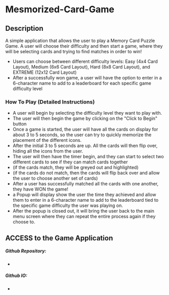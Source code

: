 # Mesmorized-Card-Game

## Description
A simple application that allows the user to play a Memory Card Puzzle Game. A user will choose their difficulty and then start a game, where they will be selecting cards and trying to find matches in order to win!
- Users can choose between different difficulty levels: Easy (4x4 Card Layout), Medium (6x6 Card Layout), Hard (8x8 Card Layout), and EXTREME (12x12 Card Layout)
- After a successfully won game, a user will have the option to enter in a 6-character name to add to a leaderboard for each specific game difficulty level

### How To Play (Detailed Instructions)
- A user will begin by selecting the difficulty level they want to play with.
- The user will then begin the game by clicking on the "Click to Begin" button
- Once a game is started, the user will have all the cards on display for about 3 to 5 seconds, so the user can try to quickly memorize the placement of the different icons.
- After the initial 3 to 5 seconds are up. All the cards will then flip over, hiding all the icons from the user.
- The user will then have the timer begin, and they can start to select two different cards to see if they can match cards together
- (if the cards match, they will be greyed out and highlighted)
- (if the cards do not match, then the cards will flip back over and allow the user to choose another set of cards)
- After a user has successfully matched all the cards with one another, they have WON the game!
- a Popup will display show the user the time they achieved and allow them to enter in a 6-character name to add to the leaderboard tied to the specific game difficulty the user was playing on.
- After the popup is closed out, it will bring the user back to the main menu screen where they can repeat the entire process again if they choose to.

## ACCESS to the Game Application
##### Github Repository:
-
##### Github IO:
-

